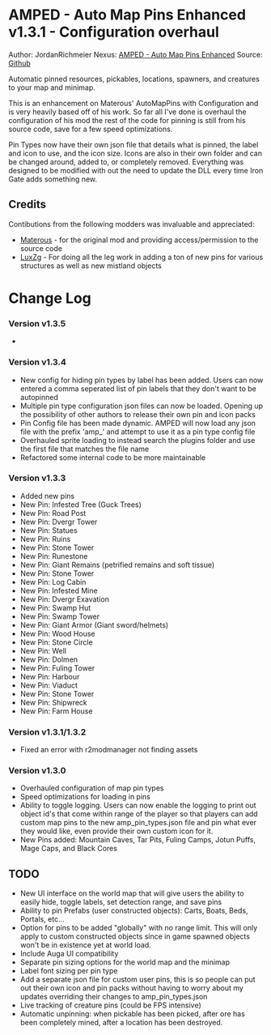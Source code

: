 # AMPED - Auto Map Pins Enhanced v1.3.1 - Configuration overhaul
Author: JordanRichmeier
Nexus: [AMPED - Auto Map Pins Enhanced](https://www.nexusmods.com/valheim/mods/2199)
Source: [Github](https://github.com/raziell74/Valheim-Auto-Map-Pins-Configurable/)

Automatic pinned resources, pickables, locations, spawners, and creatures to your map and minimap.

This is an enhancement on Materous' AutoMapPins with Configuration and is very heavily based off of his work. So far all I've done is overhaul the configuration of his mod the rest of the code for pinning is still from his source code, save for a few speed optimizations. 

Pin Types now have their own json file that details what is pinned, the label and icon to use, and the icon size. Icons are also in their own folder and can be changed around, added to, or completely removed. Everything was designed to be modified with out the need to update the DLL every time Iron Gate adds something new. 

## Credits
Contibutions from the following modders was invaluable and appreciated: 
  * [Materous](https://www.nexusmods.com/valheim/users/6021662) - for the original mod and providing access/permission to the source code
  * [LuxZg](https://www.nexusmods.com/users/1014505) - For doing all the leg work in adding a ton of new pins for various structures as well as new mistland objects

# Change Log

### Version v1.3.5
  * 

### Version v1.3.4
  * New config for hiding pin types by label has been added. Users can now entered a comma seperated list of pin labels that they don't want to be autopinned
  * Multiple pin type configuration json files can now be loaded. Opening up the possibility of other authors to release their own pin and icon packs
  * Pin Config file has been made dynamic. AMPED will now load any json file with the prefix 'amp_' and attempt to use it as a pin type config file
  * Overhauled sprite loading to instead search the plugins folder and use the first file that matches the file name
  * Refactored some internal code to be more maintainable

### Version v1.3.3
  * Added new pins
  * New Pin: Infested Tree (Guck Trees)
  * New Pin: Road Post
  * New Pin: Dvergr Tower
  * New Pin: Statues
  * New Pin: Ruins
  * New Pin: Stone Tower
  * New Pin: Runestone
  * New Pin: Giant Remains (petrified remains and soft tissue)
  * New Pin: Stone Tower
  * New Pin: Log Cabin
  * New Pin: Infested Mine
  * New Pin: Dvergr Exavation
  * New Pin: Swamp Hut
  * New Pin: Swamp Tower
  * New Pin: Giant Armor (Giant sword/helmets)
  * New Pin: Wood House
  * New Pin: Stone Circle
  * New Pin: Well
  * New Pin: Dolmen
  * New Pin: Fuling Tower
  * New Pin: Harbour
  * New Pin: Viaduct
  * New Pin: Stone Tower
  * New Pin: Shipwreck
  * New Pin: Farm House

### Version v1.3.1/1.3.2
  * Fixed an error with r2modmanager not finding assets

### Version v1.3.0
  * Overhauled configuration of map pin types 
  * Speed optimizations for loading in pins
  * Ability to toggle logging. Users can now enable the logging to print out object id's that come within range of the player so that players can add custom map pins to the new amp_pin_types.json file and pin what ever they would like, even provide their own custom icon for it. 
  * New Pins added: Mountain Caves, Tar Pits, Fuling Camps, Jotun Puffs, Mage Caps, and Black Cores
  
## TODO

  * New UI interface on the world map that will give users the ability to easily hide, toggle labels, set detection range, and save pins
  * Ability to pin Prefabs (user constructed objects): Carts, Boats, Beds, Portals, etc...
  * Option for pins to be added "globally" with no range limit. This will only apply to custom constructed objects since in game spawned objects won't be in existence yet at world load.
  * Include Auga UI compatibility
  * Separate pin sizing options for the world map and the minimap
  * Label font sizing per pin type
  * Add a separate json file for custom user pins, this is so people can put out their own icon and pin packs without having to worry about my updates overriding their changes to amp_pin_types.json 
  * Live tracking of creature pins (could be FPS intensive)
  * Automatic unpinning: when pickable has been picked, after ore has been completely mined, after a location has been destroyed.
